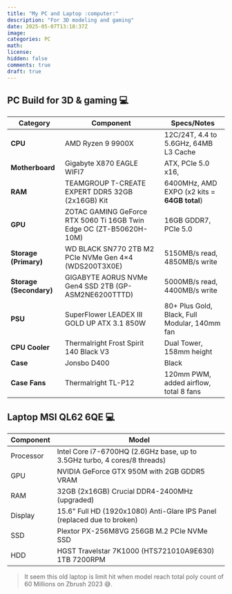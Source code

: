 ```yaml
---
title: "My PC and Laptop :computer:"
description: "For 3D modeling and gaming"
date: 2025-05-07T13:18:37Z
image: 
categories: PC
math: 
license: 
hidden: false
comments: true
draft: true
---
```


## PC Build for 3D & gaming :computer:

| Category                | Component                                                           | Specs/Notes                                   |
|-------------------------|---------------------------------------------------------------------|-----------------------------------------------|
| **CPU**                 | AMD Ryzen 9 9900X                                                   | 12C/24T, 4.4 to 5.6GHz, 64MB L3 Cache         |
| **Motherboard**         | Gigabyte X870 EAGLE WIFI7                                           | ATX, PCIe 5.0 x16,                            |
| **RAM**                 | TEAMGROUP T-CREATE EXPERT DDR5 32GB (2x16GB) Kit                    | 6400MHz, AMD EXPO (x2 kits = **64GB total**)  |
| **GPU**                 | ZOTAC GAMING GeForce RTX 5060 Ti 16GB Twin Edge OC (ZT-B50620H-10M) | 16GB GDDR7, PCIe 5.0                          |
| **Storage (Primary)**   | WD BLACK SN770 2TB M2 PCIe NVMe Gen 4×4 (WDS200T3X0E)               | 5150MB/s read, 4850MB/s write                 |
| **Storage (Secondary)** | GIGABYTE AORUS NVMe Gen4 SSD 2TB (GP-ASM2NE6200TTTD)                | 5000MB/s read, 4400MB/s write                 |
| **PSU**                 | SuperFlower LEADEX III GOLD UP ATX 3.1 850W                         | 80+ Plus Gold, Black, Full Modular, 140mm fan |
| **CPU Cooler**          | Thermalright Frost Spirit 140 Black V3                              | Dual Tower, 158mm height                      |
| **Case**                | Jonsbo D400                                                         | Black                                         |
| **Case Fans**           | Thermalright TL-P12                                                 | 120mm PWM, added airflow, total 8 fans        |

## Laptop MSI QL62 6QE :computer:

| Component | Model |
|-----------|-------|
| Processor | Intel Core i7-6700HQ (2.6GHz base, up to 3.5GHz turbo, 4 cores/8 threads) |
| GPU   | NVIDIA GeForce GTX 950M with 2GB GDDR5 VRAM |
| RAM | 32GB (2x16GB) Crucial DDR4-2400MHz (upgraded) |
| Display | 15.6" Full HD (1920x1080) Anti-Glare IPS Panel (replaced due to broken)|
| SSD | Plextor PX-256M8VG 256GB M.2 PCIe NVMe SSD |
| HDD | HGST Travelstar 7K1000 (HTS721010A9E630) 1TB 7200RPM |

> It seem this old laptop is limit hit when model reach total poly count of 60 Millions on Zbrush 2023 😅.
